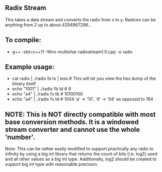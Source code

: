 ## Radix Stream
This takes a data stream and converts the radix from x to y. Radices can be anything from 2 up to about 4294967296...

## To compile:<br>
- g++ -std=c++11 -Wno-multichar radixstream1.0.cpp -o radix

## Example usage:
- cat radix | ./radix fa tx | less # This will let you view the hex dump of the binary itself<br>
- echo "1001" | ./radix fb td # 9<br>
- echo "a4" | ./radix fx tb # 10100100<br>
- echo "a4" | ./radix fx td # 1004 'a' -&gt; '10', '4' -&gt; '04' as opposed to 164<br>

## NOTE: This is NOT directly compatible with most base conversion methods. It is a windowed stream converter and cannot use the whole 'number'.

Note: This can be rather easily modified to support practically any radix to infinity by using a big int library that returns the count of bits (i.e. log2) used and all other values as a big int type. Additionally, log2 should be created to support big int type with reasonable precision.
